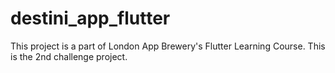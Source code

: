 # destini_app_flutter

This project is a part of London App Brewery's Flutter Learning Course. This is the 2nd challenge project.

